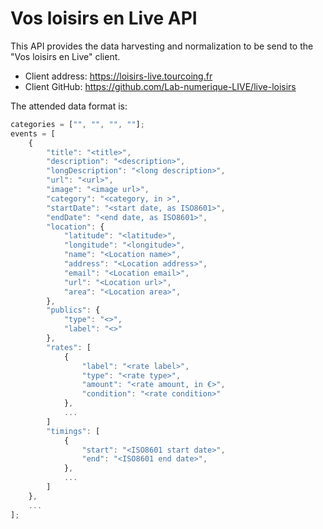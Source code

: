 # Vos loisirs en Live API

This API provides the data harvesting and normalization to be send to the "Vos loisirs en Live" client.

+ Client address: https://loisirs-live.tourcoing.fr
+ Client GitHub: https://github.com/Lab-numerique-LIVE/live-loisirs

The attended data format is:

```js
categories = ["", "", "", ""];
events = [
    {
        "title": "<title>",
        "description": "<description>",
        "longDescription": "<long description>",
        "url": "<url>",
        "image": "<image url>",
        "category": "<category, in >",
        "startDate": "<start date, as ISO8601>",
        "endDate": "<end date, as ISO8601>",
        "location": {
            "latitude": "<latitude>",
            "longitude": "<longitude>",
            "name": "<Location name>",
            "address": "<Location address>",
            "email": "<Location email>",
            "url": "<Location url>",
            "area": "<Location area>",
        },
        "publics": {
            "type": "<>", 
            "label": "<>"
        }, 
        "rates": [
            {
                "label": "<rate label>", 
                "type": "<rate type>", 
                "amount": "<rate amount, in €>", 
                "condition": "<rate condition>"
            }, 
            ...
        ]
        "timings": [
            {
                "start": "<ISO8601 start date>", 
                "end": "<ISO8601 end date>", 
            }, 
            ...
        ]
    }, 
    ...
];
```



